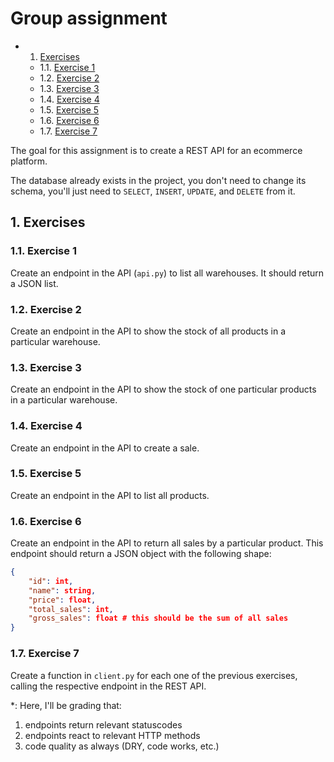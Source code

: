 # Group assignment

<!-- vscode-markdown-toc -->
* 1. [Exercises](#Exercises)
	* 1.1. [Exercise 1](#Exercise1)
	* 1.2. [Exercise 2](#Exercise2)
	* 1.3. [Exercise 3](#Exercise3)
	* 1.4. [Exercise 4](#Exercise4)
	* 1.5. [Exercise 5](#Exercise5)
	* 1.6. [Exercise 6](#Exercise6)
	* 1.7. [Exercise 7](#Exercise7)


<!-- vscode-markdown-toc-config
	numbering=true
	autoSave=true
	/vscode-markdown-toc-config -->
<!-- /vscode-markdown-toc -->

The goal for this assignment is to create a REST API for an ecommerce platform.

The database already exists in the project, you don't need to change its schema,
you'll just need to `SELECT`, `INSERT`, `UPDATE`, and `DELETE` from it.



##  1. <a name='Exercises'></a>Exercises

###  1.1. <a name='Exercise1'></a>Exercise 1

Create an endpoint in the API (`api.py`) to list all warehouses.  It should return a JSON list.

###  1.2. <a name='Exercise2'></a>Exercise 2

Create an endpoint in the API to show the stock of all products in a particular warehouse.

###  1.3. <a name='Exercise3'></a>Exercise 3

Create an endpoint in the API to show the stock of one particular products in a particular warehouse.

###  1.4. <a name='Exercise4'></a>Exercise 4

Create an endpoint in the API to create a sale.

###  1.5. <a name='Exercise5'></a>Exercise 5

Create an endpoint in the API to list all products.

###  1.6. <a name='Exercise6'></a>Exercise 6

Create an endpoint in the API to return all sales by a particular product.  This
endpoint should return a JSON object with  the following shape:

```json
{
    "id": int,
    "name": string,
    "price": float,
    "total_sales": int,
    "gross_sales": float # this should be the sum of all sales
}
```

###  1.7. <a name='Exercise7'></a>Exercise 7

Create a function in `client.py` for each one of the previous exercises, calling
the respective endpoint in the REST API.



*: Here, I'll be grading that:
1. endpoints return relevant statuscodes
2. endpoints react to relevant HTTP methods
3. code quality as always (DRY, code works, etc.)
